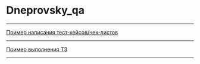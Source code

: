 # Dneprovsky_qa
-------------------------------------------------------------------------------------------------------------------------------------------------

[Пример написания тест-кейсов/чек-листов](https://docs.google.com/spreadsheets/d/1lMFPigKcka3L8kWaSfUZ_Ruuc9UnOsCwJAkS29i6xuU/edit#gid=0)

-------------------------------------------------------------------------------------------------------------------------------------------------

[Пример выполнения ТЗ](https://docs.google.com/spreadsheets/d/1hLRNhbAI2k8d5ewWSbtoVCj9XFxEefhsAVKQxfCGHPA/edit#gid=0)

-------------------------------------------------------------------------------------------------------------------------------------------------
